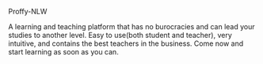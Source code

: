 Proffy-NLW

A learning and teaching platform that has no burocracies and can lead your studies to another level. Easy to use(both student and teacher), very intuitive, and contains the best teachers in the business. Come now and start learning as soon as you can.